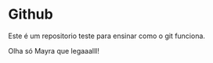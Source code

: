 # Github

Este é um repositorio teste para ensinar como o git funciona. 


Olha só Mayra que legaaalll!

